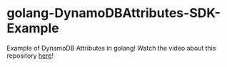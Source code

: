 # golang-DynamoDBAttributes-SDK-Example

Example of DynamoDB Attributes in golang!
Watch the video about this repository [here](https://www.youtube.com/watch?v=dLf9A9YQ97Y)!
